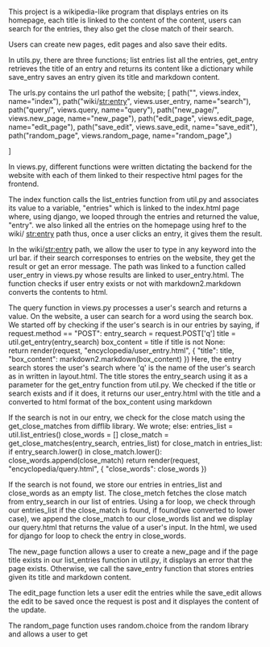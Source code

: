 This project is a wikipedia-like program that displays entries on its homepage, each title is linked to
the content of the content, users can search for the entries, they also get the close match of their search.

Users can create new pages, edit pages and also save their edits.

In utils.py, there are three functions; list entries list all the entries, get_entry retrieves the title 
of an entry and returns its content like a dictionary while save_entry saves an entry given its title and markdown content.

The urls.py contains the url pathof the website; [
    path("", views.index, name="index"),
    path("wiki/<str:entry>", views.user_entry, name="search"),   
    path("query/", views.query, name="query"),
    path("new_page/", views.new_page, name="new_page"),
    path("edit_page", views.edit_page, name="edit_page"),
    path("save_edit", views.save_edit, name="save_edit"),
    path("random_page", views.random_page, name="random_page",)
    
]

In views.py, different functions were written dictating the backend for the website with each of them 
linked to their respective html pages for the frontend.

The index function calls the list_entries function from util.py and associates its value to a variable, 
"entries" which is linked to the index.html page where, using django, we looped through the entries and 
returned the value, "entry". we also linked all the entries on the homepage using href to the wiki/
<str:entry> path thus, once a user clicks an entry, it gives them the result.

In the wiki/<str:entry> path, we allow the user to type in any keyword into the url bar. if their search 
corresponses to entries on the website, they get the result or get an error message. The path was
linked to a function called user_entry in views.py whose results are linked to user_entry.html.
The function checks if user entry exists or not with markdown2.markdown converts the contents to html.

The query function in views.py processes a user's search and returns a value. On the website, a user can 
search for a word using the search box. We started off by checking if the user's search is in our entries 
by saying, 
if request.method == "POST":
        entry_search = request.POST['q']
        title = util.get_entry(entry_search)
        box_content = title
        if title is not None:   
            return render(request, "encyclopedia/user_entry.html", {
                "title": title,
                "box_content": markdown2.markdown(box_content)
            })
Here, the entry search stores the user's search where 'q' is the name of the user's search as in written
in layout.html. The title stores the entry_search using it as a parameter for the get_entry function
from util.py. We checked if the title or search exists and if it does, it returns our user_entry.html
with the title and a converted to html format of the box_content using markdown

If the search is not in our entry, we check for the close match using the get_close_matches from
difflib library. We wrote;
else:
            entries_list = util.list_entries()
            close_words = []
            close_match = get_close_matches(entry_search, entries_list)
            for close_match in entries_list:
                if entry_search.lower() in close_match.lower():
                    close_words.append(close_match)
            return render(request, "encyclopedia/query.html", {
                "close_words": close_words
            })

If the search is not found, we store our entries in entries_list and close_words as an empty list.
The close_metch fetches the close match from entry_search in our list of entries. Using a for loop,
we check through our entries_list if the close_match is found, if found(we converted to lower case), we
append the close_match to our close_words list and we display our query.html that returns the value
of a user's input. In the html, we used for django for loop to check the entry in close_words.

The new_page function allows a user to create a new_page and if the page title exists in our list_entries
function in util.py, it displays an error that the page exists. Otherwise, we call the save_entry
function that stores entries given its title and markdown content.

The edit_page function lets a user edit the entries while the save_edit allows the edit to be saved
once the request is post and it displayes the content of the update.

The random_page function uses random.choice from the random library and allows a user to get


